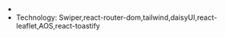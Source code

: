<ul>
<li></li>
<li>Technology: Swiper,react-router-dom,tailwind,daisyUI,react-leaflet,AOS,react-toastify</li>
</ul>